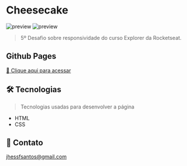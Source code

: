 # Cheesecake

![preview](https://i.imgur.com/oK9p9qa.png)
![preview](https://i.imgur.com/pgGmWXy.png)

> 5º Desafio sobre responsividade do curso Explorer da Rocketseat.

## Github Pages
[🔗 Clique aqui para acessar](https://jhessfrois.github.io/cheesecake/)

## 🛠 Tecnologias
> Tecnologias usadas para desenvolver a página

- HTML
- CSS

## 🖤 Contato

jhessfsantos@gmail.com